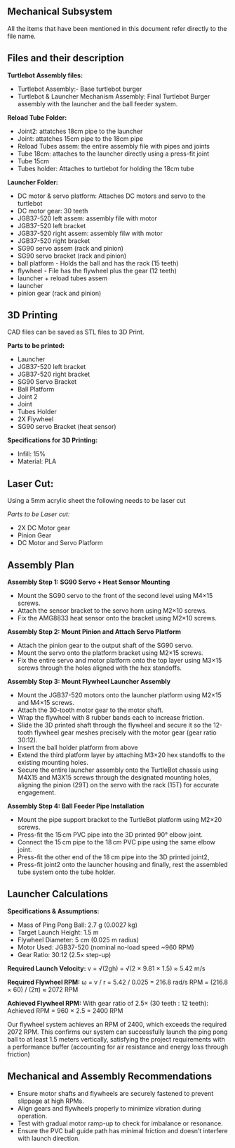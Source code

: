 ## Mechanical Subsystem
All the items that have been mentioned in this document refer directly to the file name.


## Files and their description

**Turtlebot Assembly files:**
- Turtlebot Assembly:- Base turtlebot burger
- Turtlebot & Launcher Mechanism Assembly: Final Turtlebot Burger assembly with the launcher and the ball feeder system.

**Reload Tube Folder:**
- Joint2: attatches 18cm pipe to the launcher 
- Joint: attatches 15cm pipe to the 18cm pipe 
- Reload Tubes assem: the entire assembly file with pipes and joints
- Tube 18cm: attaches to the launcher directly using a press-fit joint
- Tube 15cm
- Tubes holder: Attaches to turtlebot for holding the 18cm tube 

**Launcher Folder:**
- DC motor & servo platform: Attaches DC motors and servo to the turtlebot 
- DC motor gear: 30 teeth 
- JGB37-520 left assem: assembly file with motor
- JGB37-520 left bracket  
- JGB37-520 right assem: assembly filw with motor  
- JGB37-520 right bracket  
- SG90 servo assem (rack and pinion)  
- SG90 servo bracket (rack and pinion)  
- ball platform - Holds the ball and has the rack (15 teeth)
- flywheel - File has the flywheel plus the gear (12 teeth) 
- launcher + reload tubes assem  
- launcher  
- pinion gear (rack and pinion)  



## 3D Printing
CAD files can be saved as STL files to 3D Print.

**Parts to be printed:**
- Launcher 
- JGB37-520 left bracket
- JGB37-520 right bracket  
- SG90 Servo Bracket 
- Ball Platform
- Joint 2
- Joint
- Tubes Holder
- 2X Flywheel
- SG90 servo Bracket (heat sensor)

**Specifications for 3D Printing:**
- Infill: 15%
- Material: PLA 


## Laser Cut:
Using a 5mm acrylic sheet the following needs to be laser cut

_Parts to be Laser cut:_
- 2X DC Motor gear 
- Pinion Gear 
- DC Motor and Servo Platform



## Assembly Plan

**Assembly Step 1: SG90 Servo + Heat Sensor Mounting**
- Mount the SG90 servo to the front of the second level using M4×15 screws.
- Attach the sensor bracket to the servo horn using M2×10 screws.
- Fix the AMG8833 heat sensor onto the bracket using M2×10 screws.

**Assembly Step 2: Mount Pinion and Attach Servo Platform**
- Attach the pinion gear to the output shaft of the SG90 servo.
- Mount the servo onto the platform bracket using M2×15 screws.
- Fix the entire servo and motor platform onto the top layer using M3×15 screws through the holes aligned with the hex standoffs.

**Assembly Step 3: Mount Flywheel Launcher Assembly**
- Mount the JGB37-520 motors onto the launcher platform using M2×15 and M4×15 screws.
- Attach the 30-tooth motor gear to the motor shaft.
- Wrap the flywheel with 8 rubber bands each to increase friction.
- Slide the 3D printed shaft through the flywheel and secure it so the 12-tooth flywheel gear meshes precisely with the motor gear (gear ratio 30:12).
- Insert the ball holder platform from above
- Extend the third platform layer by attaching M3×20 hex standoffs to the existing mounting holes.
- Secure the entire launcher assembly onto the TurtleBot chassis using M4X15 and M3X15 screws through the designated mounting holes, aligning the pinion (29T) on the servo with the rack (15T) for accurate engagement.

**Assembly Step 4: Ball Feeder Pipe Installation**
- Mount the pipe support bracket to the TurtleBot platform using M2×20 screws.
- Press-fit the 15 cm PVC pipe into the 3D printed 90° elbow joint.
- Connect the 15 cm pipe to the 18 cm PVC pipe using the same elbow joint.
- Press-fit the other end of the 18 cm pipe into the 3D printed joint2,
- Press-fit joint2 onto the launcher housing and finally, rest the assembled tube system onto the tube holder.



## Launcher Calculations 

**Specifications & Assumptions:**
- Mass of Ping Pong Ball: 2.7 g (0.0027 kg)
- Target Launch Height: 1.5 m
- Flywheel Diameter: 5 cm (0.025 m radius)
- Motor Used: JGB37-520 (nominal no-load speed ~960 RPM)
- Gear Ratio: 30:12 (2.5× step-up)

**Required Launch Velocity:**
v = √(2gh) = √(2 × 9.81 × 1.5) ≈ 5.42 m/s

**Required Flywheel RPM:**
ω = v / r = 5.42 / 0.025 = 216.8 rad/s
RPM = (216.8 × 60) / (2π) ≈ 2072 RPM

**Achieved Flywheel RPM:**
With gear ratio of 2.5× (30 teeth : 12 teeth):
Achieved RPM = 960 × 2.5 = 2400 RPM

Our flywheel system achieves an RPM of 2400, which exceeds the required 2072 RPM. This confirms our system can successfully launch the ping pong ball to at least 1.5 meters vertically, satisfying the project requirements with a performance buffer (accounting for air resistance and energy loss through friction)



## Mechanical and Assembly Recommendations
- Ensure motor shafts and flywheels are securely fastened to prevent slippage at high RPMs.
- Align gears and flywheels properly to minimize vibration during operation.
- Test with gradual motor ramp-up to check for imbalance or resonance.
- Ensure the PVC ball guide path has minimal friction and doesn’t interfere with launch direction.







